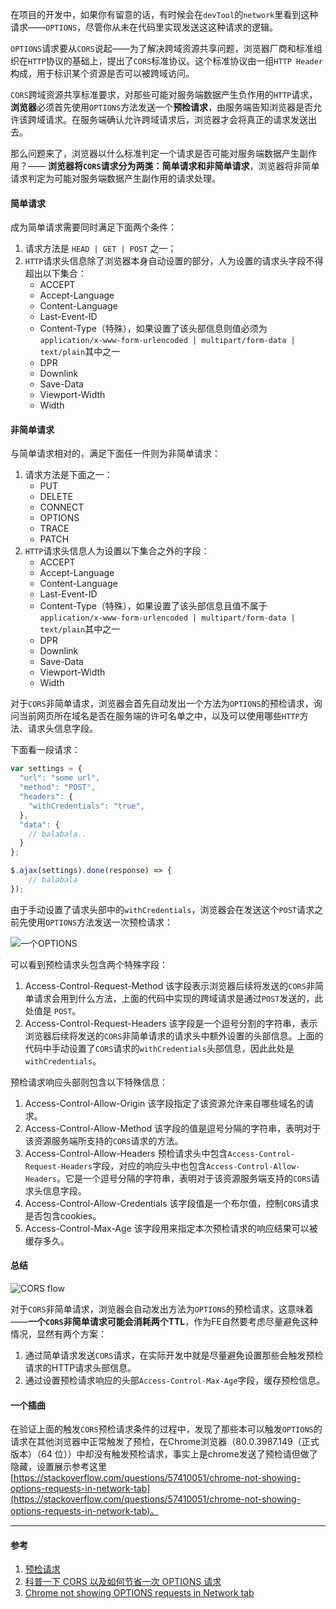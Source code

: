 在项目的开发中，如果你有留意的话，有时候会在`devTool`的`network`里看到这种请求——`OPTIONS`，尽管你从未在代码里实现发送这这种请求的逻辑。

`OPTIONS`请求要从`CORS`说起——为了解决跨域资源共享问题，浏览器厂商和标准组织在`HTTP`协议的基础上，提出了`CORS`标准协议。这个标准协议由一组`HTTP Header`构成，用于标识某个资源是否可以被跨域访问。

`CORS`跨域资源共享标准要求，对那些可能对服务端数据产生负作用的`HTTP`请求，**浏览器**必须首先使用`OPTIONS`方法发送一个**预检请求**，由服务端告知浏览器是否允许该跨域请求。在服务端确认允许跨域请求后，浏览器才会将真正的请求发送出去。

那么问题来了，浏览器以什么标准判定一个请求是否可能对服务端数据产生副作用？—— **浏览器将`CORS`请求分为两类：简单请求和非简单请求**，浏览器将非简单请求判定为可能对服务端数据产生副作用的请求处理。

#### 简单请求
成为简单请求需要同时满足下面两个条件：
1. 请求方法是 `HEAD | GET | POST` 之一；
2. `HTTP`请求头信息除了浏览器本身自动设置的部分，人为设置的请求头字段不得超出以下集合：
    - ACCEPT
    - Accept-Language
    - Content-Language
    - Last-Event-ID
    - Content-Type（特殊），如果设置了该头部信息则值必须为`application/x-www-form-urlencoded | multipart/form-data | text/plain`其中之一
    - DPR
    - Downlink
    - Save-Data
    - Viewport-Width
    - Width

#### 非简单请求
与简单请求相对的，满足下面任一件则为非简单请求：
1. 请求方法是下面之一：
    - PUT
    - DELETE
    - CONNECT
    - OPTIONS
    - TRACE
    - PATCH
2. `HTTP`请求头信息人为设置以下集合之外的字段：
    - ACCEPT
    - Accept-Language
    - Content-Language
    - Last-Event-ID
    - Content-Type（特殊），如果设置了该头部信息且值不属于`application/x-www-form-urlencoded | multipart/form-data | text/plain`其中之一
    - DPR
    - Downlink
    - Save-Data
    - Viewport-Width
    - Width

对于`CORS`非简单请求，浏览器会首先自动发出一个方法为`OPTIONS`的预检请求，询问当前网页所在域名是否在服务端的许可名单之中，以及可以使用哪些`HTTP`方法、请求头信息字段。

下面看一段请求：

```js
var settings = {
  "url": "some url",
  "method": "POST",
  "headers": {
    "withCredentials": "true",
  },
  "data": { 
    // balabala..
  }
};

$.ajax(settings).done(response) => {
    // balabala
});
```
由于手动设置了请求头部中的`withCredentials`，浏览器会在发送这个`POST`请求之前先使用`OPTIONS`方法发送一次预检请求：

![一个OPTIONS](https://pic.downk.cc/item/5e75f0189d7d586a54f7f706.jpg)

可以看到预检请求头包含两个特殊字段：
1. Access-Control-Request-Method
    该字段表示浏览器后续将发送的`CORS`非简单请求会用到什么方法，上面的代码中实现的跨域请求是通过`POST`发送的，此处值是 `POST`。
2. Access-Control-Request-Headers
    该字段是一个逗号分割的字符串，表示浏览器后续将发送的`CORS`非简单请求的请求头中额外设置的头部信息。上面的代码中手动设置了`CORS`请求的`withCredentials`头部信息，因此此处是`withCredentials`。

预检请求响应头部则包含以下特殊信息：
1. Access-Control-Allow-Origin
    该字段指定了该资源允许来自哪些域名的请求。
2. Access-Control-Allow-Method
    该字段的值是逗号分隔的字符串，表明对于该资源服务端所支持的`CORS`请求的方法。
3. Access-Control-Allow-Headers
    预检请求头中包含`Access-Control-Request-Headers`字段，对应的响应头中也包含`Access-Control-Allow-Headers`。它是一个逗号分隔的字符串，表明对于该资源服务端支持的`CORS`请求头信息字段。
4. Access-Control-Allow-Credentials
    该字段值是一个布尔值，控制`CORS`请求是否包含cookies。
5. Access-Control-Max-Age
    该字段用来指定本次预检请求的响应结果可以被缓存多久。


#### 总结
![CORS flow](https://pic.downk.cc/item/5e75d9b89d7d586a54e0fd78.jpg)

对于`CORS`非简单请求，浏览器会自动发出方法为`OPTIONS`的预检请求，这意味着——**一个`CORS`非简单请求可能会消耗两个TTL**，作为FE自然要考虑尽量避免这种情况，显然有两个方案：
1. 通过简单请求发送`CORS`请求，在实际开发中就是尽量避免设置那些会触发预检请求的HTTP请求头部信息。
2. 通过设置预检请求响应的头部`Access-Control-Max-Age`字段，缓存预检信息。

#### 一个插曲
在验证上面的触发`CORS`预检请求条件的过程中，发现了那些本可以触发`OPTIONS`的请求在其他浏览器中正常触发了预检，在Chrome浏览器（80.0.3987.149（正式版本）（64 位））中却没有触发预检请求，事实上是chrome发送了预检请但做了隐藏，设置展示参考这里[https://stackoverflow.com/questions/57410051/chrome-not-showing-options-requests-in-network-tab](https://stackoverflow.com/questions/57410051/chrome-not-showing-options-requests-in-network-tab)。

___
#### 参考
1. [预检请求](https://developer.mozilla.org/zh-CN/docs/Glossary/Preflight_request)
2. [科普一下 CORS 以及如何节省一次 OPTIONS 请求](https://zhuanlan.zhihu.com/p/70032617)
3. [Chrome not showing OPTIONS requests in Network tab](https://stackoverflow.com/questions/57410051/chrome-not-showing-options-requests-in-network-tab)